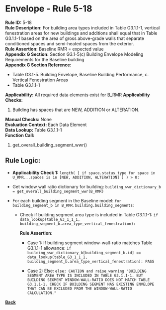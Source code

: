 
# Envelope - Rule 5-18  

**Rule ID:** 5-18  
**Rule Description:** For building area types included in Table G3.1.1-1, vertical fenestration areas for new buildings and additions shall equal that in Table G3.1.1-1 based on the area of gross above-grade walls that separate conditioned spaces and semi-heated spaces from the exterior.  
**Rule Assertion:** Baseline RMR = expected value  
**Appendix G Section:** Section G3.1-5(c) Building Envelope Modeling Requirements for the Baseline building  
**Appendix G Section Reference:**  

- Table G3.1-5. Building Envelope, Baseline Building Performance, c. Vertical Fenestration Areas  
- Table G3.1.1-1  

**Applicability:** All required data elements exist for B_RMR
**Applicability Checks:** 

1. Building has spaces that are NEW, ADDITION or ALTERATION.  

**Manual Checks:** None  
**Evaluation Context:**  Each Data Element  
**Data Lookup:** Table G3.1.1-1  
**Function Call:**  

  1. get_overall_building_segment_wwr()

## Rule Logic:  

- **Applicability Check 1:** `length( [ if space.status_type for space in U_RMR...spaces is in [NEW, ADDITION, ALTERATION] ] ) > 0:`  

- Get window wall ratio dictionary for building: `building_wwr_dictionary_b = get_overall_building_segment_wwr(B_RMR)`

- For each building segment in the Baseline model: `for building_segment_b in B_RMR.building.building_segments:`

  - Check if building segment area type is included in Table G3.1.1-1: `if data_lookup(table_G3_1_1_1, building_segment_b.area_type_vertical_fenestration):`

    **Rule Assertion:**

      - Case 1: If building segment window-wall-ratio matches Table G3.1.1-1 allowance: `if building_wwr_dictionary_b[building_segment_b.id] == data_lookup(table_G3_1_1_1, building_segment_b.area_type_vertical_fenestration): PASS`

      - Case 2: Else: `else: CAUTION and raise_warning "BUILDING SEGMENT AREA TYPE IS INCLUDED IN TABLE G3.1.1-1. BUT BUILDING SEGMENT WINDOW-WALL-RATIO DOES NOT MATCH TABLE G3.1.1-1. CHECK IF BUILDING SEGMENT HAS EXISTING ENVELOPE THAT CAN BE EXCLUDED FROM THE WINDOW-WALL-RATIO CALCULATION."`

**[Back](../_toc.md)**
